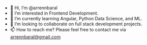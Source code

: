 - 👋 Hi, I’m @arrennbaral
- 👀 I’m interested in Frontend Development.
- 🌱 I’m currently learning Angular, Python Data Science, and ML.
- 💞️ I’m looking to collaborate on full stack development projects.
- 📫 How to reach me? Please feel free to contact me via arrennbaral@gmail.com


